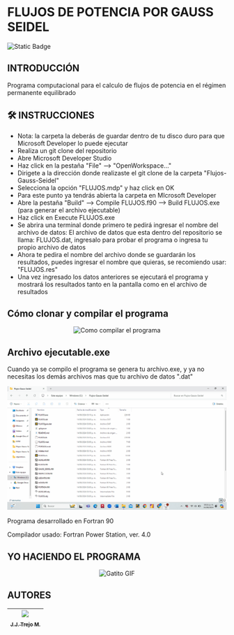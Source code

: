 <h1>FLUJOS DE POTENCIA POR GAUSS SEIDEL</h1>

![Static Badge](https://img.shields.io/badge/STATUS-EN%20PROCESO-blue)

## INTRODUCCIÓN
<p>Programa computacional para el calculo de flujos de potencia en el régimen permanente equilibrado</p>

## :hammer_and_wrench: INSTRUCCIONES
- Nota: la carpeta la deberás de guardar dentro de tu disco duro para que Microsoft Developer lo puede ejecutar
- Realiza un git clone del repositorio
- Abre Microsoft Developer Studio
- Haz click en la pestaña "File" --> "OpenWorkspace..."
- Dirigete a la dirección donde realizaste el git clone de la carpeta "Flujos-Gauss-Seidel"
- Selecciona la opción "FLUJOS.mdp" y haz click en OK
- Para este punto ya tendrás abierta la carpeta en MIcrosoft Developer
- Abre la pestaña "Build" --> Compile FLUJOS.f90 --> Build FLUJOS.exe (para generar el archivo ejecutable)
- Haz click en Execute FLUJOS.exe
- Se abrira una terminal donde primero te pedirá ingresar el nombre del archivo de datos: El archivo de datos que esta dentro del repositorio se llama: FLUJOS.dat, ingresalo para probar el programa o ingresa tu propio archivo de datos
- Ahora te pedira el nombre del archivo donde se guardarán los resultados, puedes ingresar el nombre que quieras, se recomiendo usar: "FLUJOS.res"
- Una vez ingresado los datos anteriores se ejecutará el programa y mostrará los resultados tanto en la pantalla como en el archivo de resultados

## Cómo clonar y compilar el programa
<p align="center">
  <img src="assets/Inicializar.gif" width="700" alt="Como compilar el programa">
</p>

## Archivo ejecutable.exe
<p>Cuando ya se compilo el programa se genera tu archivo.exe, y ya no necesitas los demás archivos mas que tu archivo de datos ".dat" </p>

<p align="center">
  <img src="assets/ejecutable.gif" width="700" alt="Archivo ejecutable">
</p>

<!--   Forma alternativa de ingresar un gif                  -->
<!--   ![Como compilar el programa](assets/Inicializar.gif)  -->
<!--   ![Archivo ejecutable.exe](assets/ejecutable.gif)      -->

<p>Programa desarrollado en Fortran 90</p>
<p>Compilador usado: Fortran Power Station, ver. 4.0</p>

## YO HACIENDO EL PROGRAMA
<p align="center">
    <img src="https://media.giphy.com/media/JIX9t2j0ZTN9S/giphy.gif" width="300" alt="Gatito GIF">
    <!-- ![Gatito GIF](https://media.giphy.com/media/JIX9t2j0ZTN9S/giphy.gif) -->  
</p>

## AUTORES
| [<img src="https://avatars.githubusercontent.com/u/134732505?v=4" width=115><br><sub> J.J. Trejo M. </sub>](https://github.com/Yisus-1) |
| :---: |
